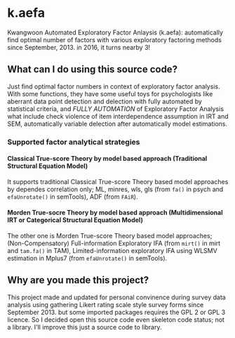 # k.aefa
Kwangwoon Automated Exploratory Factor Anlaysis (k.aefa): automatically find optimal number of factors with various exploratory factoring methods since September, 2013. in 2016, it turns nearby 3!

## What can I do using this source code?
Just find optimal factor numbers in context of exploratory factor analysis. With some functions, they have some useful toys for psychologists like aberrant data point detection and delection with fully automated by statistical criteria, and *FULLY AUTOMATION* of Exploratory Factor Analysis what include check violence of item interdependence assumption in IRT and SEM, automatically variable delection after automatically model estimations.

### Supported factor analytical strategies
#### Classical True-score Theory by model based approach (Traditional Structural Equation Model)
It supports traditional Classical True-score Theory based model approaches by dependes correlation only; ML, minres, wls, gls (from ```fa()``` in psych and ```efaUnrotate()``` in semTools), ADF (from ```FAiR```).
#### Morden True-socre Theory by model based approach (Multidimensional IRT or Categorical Structural Equation Model)
The other one is Morden True-score Theory based model approaches; (Non-Compensatory) Full-information Exploratory IFA (from ```mirt()``` in mirt and ```tam.fa()``` in TAM), Limited-information exploratory IFA using WLSMV estimation in Mplus7 (from ```efaUnrotate()``` in semTools). 

## Why are you made this project?
This project made and updated for personal convinence during survey data analysis using gathering Likert rating scale style survey forms since September 2013. but some imported packages requires the GPL 2 or GPL 3 licence. So I decided open this source code even skeleton code status; not a library. I'll improve this just a source code to library.
